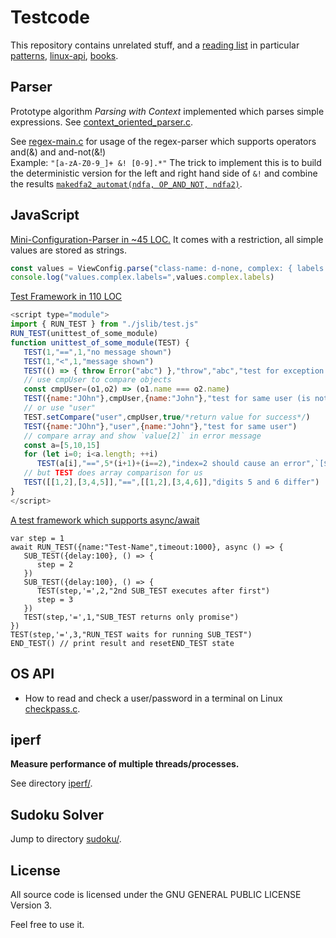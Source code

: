 Testcode
========

This repository contains unrelated stuff, and a [reading list](reading-list) in particular [patterns](reading-list/patterns.md), [linux-api](reading-list/linux-api.md), [books](reading-list/books.md).

Parser
------
Prototype algorithm _Parsing with Context_ implemented
which parses simple expressions.
See [context_oriented_parser.c](parser/context_oriented_parser.c).

See [regex-main.c](parser/automat/main.c) for usage of the regex-parser which supports operators and(&) and and-not(&!)
<br> Example: `"[a-zA-Z0-9_]+ &! [0-9].*"` The trick to implement this
is to build the deterministic version for the left and right hand side of `&!` and combine the results
[`makedfa2_automat(ndfa, OP_AND_NOT, ndfa2)`](parser/automat/automat.c#L2913).

JavaScript 
----------
[Mini-Configuration-Parser in ~45 LOC.](https://github.com/je-so/testcode/blob/c9b0c3b6b3a858429c252920c5dec8ea31a3240d/html/test-resize-divs.html#L866) It comes with a restriction, all simple values are stored as strings.
```javascript
const values = ViewConfig.parse("class-name: d-none, complex: { labels:[1,2,3,], pos:{x:0,y:0}}")
console.log("values.complex.labels=",values.complex.labels)
```

[Test Framework in 110 LOC](https://github.com/je-so/testcode/blob/master/javascript/test.js)
```javascript
<script type="module">
import { RUN_TEST } from "./jslib/test.js"
RUN_TEST(unittest_of_some_module)
function unittest_of_some_module(TEST) {
   TEST(1,"==",1,"no message shown")
   TEST(1,"<",1,"message shown")
   TEST(() => { throw Error("abc") },"throw","abc","test for exception with message abc")
   // use cmpUser to compare objects
   const cmpUser=(o1,o2) => (o1.name === o2.name)
   TEST({name:"JOhn"},cmpUser,{name:"John"},"test for same user (is not)")
   // or use "user"
   TEST.setCompare("user",cmpUser,true/*return value for success*/)
   TEST({name:"JOhn"},"user",{name:"John"},"test for same user")
   // compare array and show `value[2]` in error message
   const a=[5,10,15]
   for (let i=0; i<a.length; ++i)
      TEST(a[i],"==",5*(i+1)+(i==2),"index=2 should cause an error",`[${i}]`)
   // but TEST does array comparison for us
   TEST([[1,2],[3,4,5]],"==",[[1,2],[3,4,6]],"digits 5 and 6 differ")
}
</script>
```
[A test framework which supports async/await](https://github.com/je-so/testcode/blob/master/html/test.js)
```
var step = 1
await RUN_TEST({name:"Test-Name",timeout:1000}, async () => {
   SUB_TEST({delay:100}, () => {
      step = 2
   })
   SUB_TEST({delay:100}, () => {
      TEST(step,'=',2,"2nd SUB_TEST executes after first")
      step = 3
   })
   TEST(step,'=',1,"SUB_TEST returns only promise")
})
TEST(step,'=',3,"RUN_TEST waits for running SUB_TEST")
END_TEST() // print result and resetEND_TEST state
```
OS API
-------------
* How to read and check a user/password in a terminal on Linux [checkpass.c](checkpass.c).

iperf
-----
**Measure performance of multiple threads/processes.**

See directory [iperf/](iperf/).

Sudoku Solver
-------------
Jump to directory [sudoku/](old-projects/sudoku).


License
-------

All source code is licensed under the GNU GENERAL PUBLIC LICENSE Version 3.

Feel free to use it.
